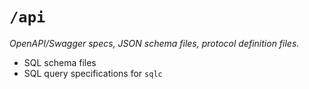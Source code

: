 # `/api`

_OpenAPI/Swagger specs, JSON schema files, protocol definition files._

- SQL schema files
- SQL query specifications for `sqlc`

